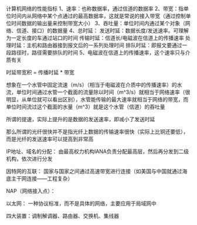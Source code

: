 计算机网络的性能指标
  1、速率：也称数据率，通过信道的数据率
	2、带宽：指单位时间内从网络中某个点通过的最高数据率，这就是常说的接入带宽（通过控制单位时间数据的输出量来控制带宽大小）
	3、吞吐量：单位时间内通过某个对象（网络、信道、接口）的数据量
	4、总时延：
		发送时延：数据长度/发送速率。可理解为一定长度的车通过站口的时间
		传输时延：信道长/电磁波在信道上的传播速率
		处理时延：主机和路由器接到报文后的一系列处理时间
		排队时延：即报文要通过一段路径时，路径需要排队的时间
	5、电磁波在信道上的传播速率，这个速率只与介质有关
	
时延带宽积 = 传播时延 * 带宽
	
想象在一个水管中固定流速（m/s）（相当于电磁波在介质中的传播速率）的水流，单位时间通过水管一个截面的流量除以时间（m^3/s）就相当于网络速率（很明显，从单位就可以看出区别），水管能传输的最大速率就相当于网络的带宽，而单位时间流过这个截面的水量（m^3）就是这个水管（信道）的吞吐量

所谓的提速，实际上提升的是数据的发送速率，即减小了发送时延

那么所谓的光纤很快并不是指光纤上数据的传输速率很快（实际上比铜还要低），而是光纤的发送速率可以提高到非常高


IP地址、域名的分配：
	由最高权力机构IANA负责分配最高层，然后再分发到二级机构，依次进行分发
	
因特网的互联：
	国家与国家之间通过高速带宽进行连接（如美国与中国就通过海底主干网连接——工程复杂）
	
NAP（网络接入点）：

以太网：
	一种协议标准，而不是具体的网络，主要应用于局域网中
	


四大装置：调制解调器、路由器、交换机、集线器